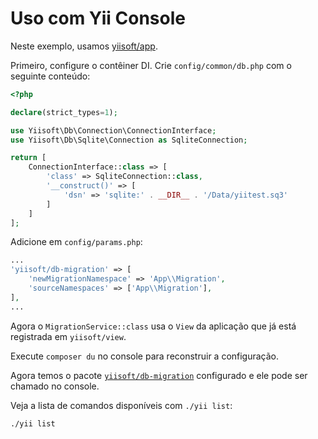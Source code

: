 # Uso com Yii Console

Neste exemplo, usamos [yiisoft/app](https://github.com/yiisoft/app).

Primeiro, configure o contêiner DI. Crie `config/common/db.php` com o seguinte conteúdo:

```php
<?php

declare(strict_types=1);

use Yiisoft\Db\Connection\ConnectionInterface;
use Yiisoft\Db\Sqlite\Connection as SqliteConnection;

return [
    ConnectionInterface::class => [
        'class' => SqliteConnection::class,
        '__construct()' => [
            'dsn' => 'sqlite:' . __DIR__ . '/Data/yiitest.sq3'
        ]
    ]
];
```

Adicione em `config/params.php`:

```php
...
'yiisoft/db-migration' => [
    'newMigrationNamespace' => 'App\\Migration',
    'sourceNamespaces' => ['App\\Migration'],
],
...
```

Agora o `MigrationService::class` usa o `View` da aplicação que já está registrada em `yiisoft/view`.

Execute `composer du` no console para reconstruir a configuração.

Agora temos o pacote [`yiisoft/db-migration`](https://github.com/yiisoft/db-migration) configurado e ele pode ser chamado no console.

Veja a lista de comandos disponíveis com `./yii list`:

```shell
./yii list
```
